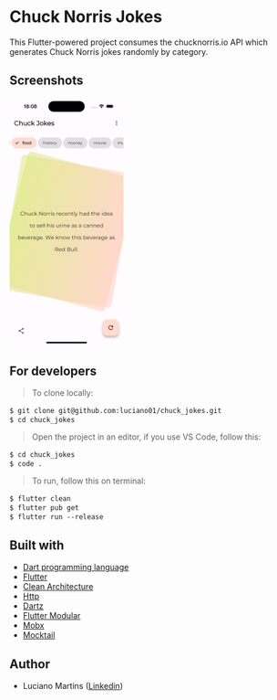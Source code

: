 # Chuck Norris Jokes
This Flutter-powered project consumes the chucknorris.io API which generates Chuck Norris jokes randomly by category.

## Screenshots
<p float="left">
  <img width="200" src="https://github.com/luciano01/chuck_jokes/blob/master/lib/core/assets/screenshots/HomeView.png">
</p>

## For developers
> To clone locally:
```
$ git clone git@github.com:luciano01/chuck_jokes.git
$ cd chuck_jokes
```
> Open the project in an editor, if you use VS Code, follow this:
```
$ cd chuck_jokes
$ code .
```
> To run, follow this on terminal:
```
$ flutter clean
$ flutter pub get
$ flutter run --release
```

## Built with
- [Dart programming language](https://dart.dev/)
- [Flutter](https://flutter.dev/)
- [Clean Architecture](https://blog.cleancoder.com/uncle-bob/2012/08/13/the-clean-architecture.html)
- [Http](https://pub.dev/packages/http)
- [Dartz](https://pub.dev/packages/dartz)
- [Flutter Modular](https://pub.dev/packages/flutter_modular)
- [Mobx](https://pub.dev/packages/mobx)
- [Mocktail](https://pub.dev/packages/mocktail)

## Author
- Luciano Martins ([Linkedin](https://br.linkedin.com/in/luciano01))
